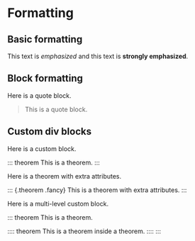 # Formatting

## Basic formatting

This text is *emphasized* and this text is **strongly emphasized**.

## Block formatting

Here is a quote block.

> This is a quote block.

## Custom div blocks

Here is a custom block.

::: theorem
This is a theorem.
:::

Here is a theorem with extra attributes.

::: {.theorem .fancy}
This is a theorem with extra attributes.
:::

Here is a multi-level custom block.

::: theorem
This is a theorem.

:::: theorem
This is a theorem inside a theorem.
::::
:::

